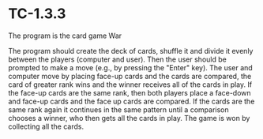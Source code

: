 # TC-1.3.3
The program is the card game War

The program should create the deck of cards, shuffle it and divide it evenly between the players (computer and user).
Then the user should be prompted to make a move (e.g., by pressing the "Enter" key).
The user and computer move by placing face-up cards and the cards are compared, the card of greater rank wins and the winner receives all of the cards in play.
If the face-up cards are the same rank, then both players place a face-down and face-up cards and the face up cards are compared.
If the cards are the same rank again it continues in the same pattern until a comparison chooses a winner, who then gets all the cards in play.
The game is won by collecting all the cards.